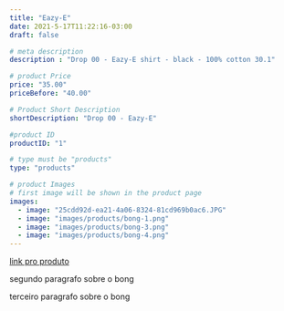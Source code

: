 ```yaml
---
title: "Eazy-E"
date: 2021-5-17T11:22:16-03:00
draft: false

# meta description
description : "Drop 00 - Eazy-E shirt - black - 100% cotton 30.1"

# product Price
price: "35.00"
priceBefore: "40.00"

# Product Short Description
shortDescription: "Drop 00 - Eazy-E"

#product ID
productID: "1"

# type must be "products"
type: "products"

# product Images
# first image will be shown in the product page
images:
  - image: "25cdd92d-ea21-4a06-8324-81cd969b0ac6.JPG"
  - image: "images/products/bong-1.png"
  - image: "images/products/bong-3.png"
  - image: "images/products/bong-4.png"
---
```


[link pro produto](https://duckduckgo.com)

segundo paragrafo sobre o bong 

terceiro paragrafo sobre o bong
